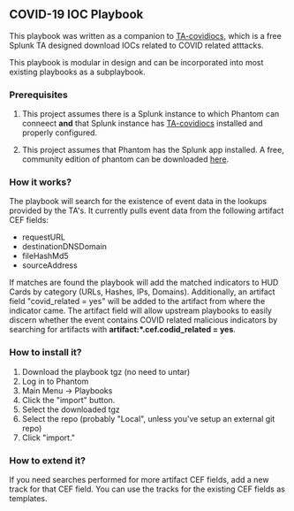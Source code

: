 ## COVID-19 IOC Playbook

This playbook was written as a companion to [TA-covidiocs](https://github.com/splunk/ta-covidiocs), which is a free Splunk TA designed download IOCs related to COVID related atttacks. 

This playbook is modular in design and can be incorporated into most existing playbooks as a subplaybook.

### Prerequisites

1. This project assumes there is a Splunk instance to which Phantom can conneect **and** that Splunk instance has [TA-covidiocs](https://github.com/splunk/ta-covidiocs) installed and properly configured.

2. This project assumes that Phantom has the Splunk app installed. A free, community edition of phantom can be downloaded [here](https://www.splunk.com/en_us/software/splunk-security-orchestration-and-automation.html).

### How it works?

The playbook will search for the existence of event data in the lookups provided by the TA's. It currently pulls event data from the following artifact CEF fields:

- requestURL
- destinationDNSDomain
- fileHashMd5
- sourceAddress

If matches are found the playbook will add the matched indicators to HUD Cards by category (URLs, Hashes, IPs, Domains). Additionally, an artifact field "covid_related = yes" will be added to the artifact from where the indicator came. The artifact field will allow upstream playbooks to easily discern whether the event contains COVID related malicious indicators by searching for artifacts with **artifact:*.cef.codid_related = yes**. 

### How to install it?

1. Download the playbook tgz (no need to untar)
2. Log in to Phantom
3. Main Menu -> Playbooks
4. Click the "import" button.
5. Select the downloaded tgz
6. Select the repo (probably "Local", unless you've setup an external git repo)
7. Click "import."

### How to extend it?

If you need searches performed for more artifact CEF fields, add a new track for that CEF field. You can use the tracks for the existing CEF fields as templates.